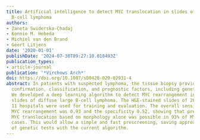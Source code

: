 ```yaml
---
title: Artificial intelligence to detect MYC translocation in slides of diffuse large
  B-cell lymphoma
authors:
- Zaneta Swiderska-Chadaj
- Konnie M. Hebeda
- Michiel van den Brand
- Geert Litjens
date: '2020-01-01'
publishDate: '2024-07-30T09:27:10.018493Z'
publication_types:
- article-journal
publication: '*Virchows Arch*'
doi: https://doi.org/10.1007/s00428-020-02931-4
abstract: In patients with suspected lymphoma, the tissue biopsy provides lymphoma
  confirmation, classification, and prognostic factors, including genetic changes.
  We developed a deep learning algorithm to detect MYC rearrangement in scanned histological
  slides of diffuse large B-cell lymphoma. The H&E-stained slides of 287 cases from
  11 hospitals were used for training and evaluation. The overall sensitivity to detect
  MYC rearrangement was 0.93 and the specificity 0.52, showing that prediction of
  MYC translocation based on morphology alone was possible in 93% of MYC-rearranged
  cases. This would allow a simple and fast prescreening, saving approximately 34%
  of genetic tests with the current algorithm.
---
```

